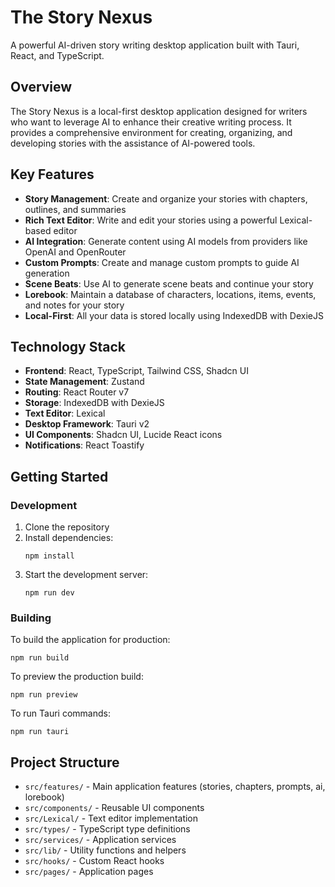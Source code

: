 # The Story Nexus

A powerful AI-driven story writing desktop application built with Tauri, React, and TypeScript.

## Overview

The Story Nexus is a local-first desktop application designed for writers who want to leverage AI to enhance their creative writing process. It provides a comprehensive environment for creating, organizing, and developing stories with the assistance of AI-powered tools.

## Key Features

- **Story Management**: Create and organize your stories with chapters, outlines, and summaries
- **Rich Text Editor**: Write and edit your stories using a powerful Lexical-based editor
- **AI Integration**: Generate content using AI models from providers like OpenAI and OpenRouter
- **Custom Prompts**: Create and manage custom prompts to guide AI generation
- **Scene Beats**: Use AI to generate scene beats and continue your story
- **Lorebook**: Maintain a database of characters, locations, items, events, and notes for your story
- **Local-First**: All your data is stored locally using IndexedDB with DexieJS

## Technology Stack

- **Frontend**: React, TypeScript, Tailwind CSS, Shadcn UI
- **State Management**: Zustand
- **Routing**: React Router v7
- **Storage**: IndexedDB with DexieJS
- **Text Editor**: Lexical
- **Desktop Framework**: Tauri v2
- **UI Components**: Shadcn UI, Lucide React icons
- **Notifications**: React Toastify

## Getting Started

### Development

1. Clone the repository
2. Install dependencies:
   ```
   npm install
   ```
3. Start the development server:
   ```
   npm run dev
   ```

### Building

To build the application for production:

```
npm run build
```

To preview the production build:

```
npm run preview
```

To run Tauri commands:

```
npm run tauri
```

## Project Structure

- `src/features/` - Main application features (stories, chapters, prompts, ai, lorebook)
- `src/components/` - Reusable UI components
- `src/Lexical/` - Text editor implementation
- `src/types/` - TypeScript type definitions
- `src/services/` - Application services
- `src/lib/` - Utility functions and helpers
- `src/hooks/` - Custom React hooks
- `src/pages/` - Application pages
